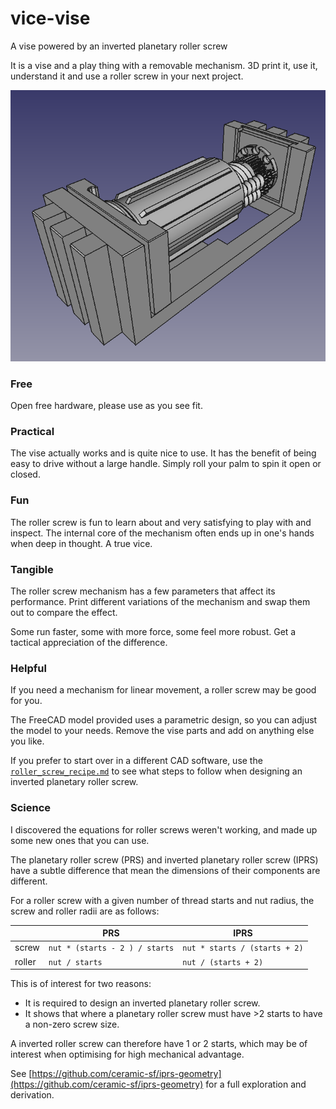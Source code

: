 # vice-vise
A vise powered by an inverted planetary roller screw

It is a vise and a play thing with a removable mechanism. 3D print it, use it, understand it
and use a roller screw in your next project.


![vise](./images/vise.png)

### Free

Open free hardware, please use as you see fit.

### Practical

The vise actually works and is quite nice to use. It has the benefit of being easy
to drive without a large handle. Simply roll your palm to spin it open or closed.

### Fun

The roller screw is fun to learn about and very satisfying to play with and inspect.
The internal core of the mechanism often ends up in one's hands when deep in thought. A true vice.

### Tangible

The roller screw mechanism has a few parameters that affect its performance.
Print different variations of the mechanism and swap them out to compare the effect.

Some run faster, some with more force, some feel more robust. Get a tactical
appreciation of the difference.

### Helpful

If you need a mechanism for linear movement, a roller screw may be good for you.

The FreeCAD model provided uses a parametric design, so you can adjust the model to your needs.
Remove the vise parts and add on anything else you like.

If you prefer to start over in a different CAD software, use the [`roller_screw_recipe.md`](roller_screw_recipe.md)
to see what steps to follow when designing an inverted planetary roller screw.

### Science

I discovered the equations for roller screws weren't working, and made up some new ones that you
can use.

The planetary roller screw (PRS) and inverted planetary roller screw (IPRS) have a subtle difference that mean
the dimensions of their components are different.


For a roller screw with a given number of thread starts and nut radius, the screw and roller radii are as follows:

|     | PRS | IPRS |
|---------|----------|----------|
| screw  | `nut * (starts - 2 ) / starts`    | `nut * starts / (starts + 2)`   |
| roller | `nut / starts` | `nut / (starts + 2)`  |

This is of interest for two reasons:
- It is required to design an inverted planetary roller screw.
- It shows that where a planetary roller screw must have >2 starts to have a non-zero screw size.

A inverted roller screw can therefore have 1 or 2 starts, which may be of interest when optimising for high mechanical advantage.

See [https://github.com/ceramic-sf/iprs-geometry](https://github.com/ceramic-sf/iprs-geometry) for a full exploration and derivation.
